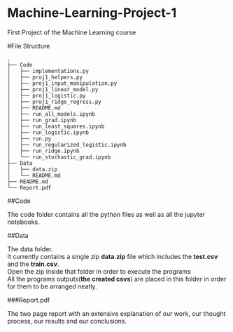 # Machine-Learning-Project-1
First Project of the Machine Learning course

#File Structure
```console
.
├── Code
│   ├── implementations.py
│   ├── proj1_helpers.py
│   ├── proj1_input_manipulation.py
│   ├── proj1_linear_model.py
│   ├── proj1_logistic.py
│   ├── proj1_ridge_regress.py
│   ├── README.md
│   ├── run_all_models.ipynb
│   ├── run_grad.ipynb
│   ├── run_least_squares.ipynb
│   ├── run_logistic.ipynb
│   ├── run.py
│   ├── run_regularized_logistic.ipynb
│   ├── run_ridge.ipynb
│   └── run_stochastic_grad.ipynb
├── Data
│   ├── data.zip
│   └── README.md
├── README.md
└── Report.pdf
```
##Code

The code folder contains all the python files as well as all the jupyter notebooks. 

##Data

The data folder.<br>
It currently contains a single zip **data.zip** file which includes the **test.csv** and the **train.csv**.<br>
Open the zip inside that folder in order to execute the programs <br>
All the programs outputs(**the created csvs**) are placed in this folder in order for them to be arranged neatly.

###Report.pdf

The two page report with an extensive explanation of our work, our thought process, our results and our conclusions.
